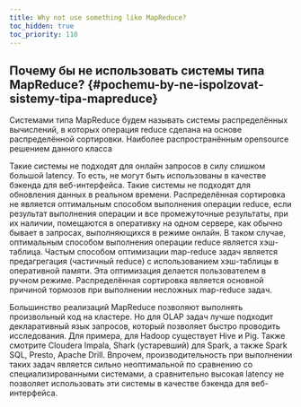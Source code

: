 ```yaml
---
title: Why not use something like MapReduce?
toc_hidden: true
toc_priority: 110
---
```


## Почему бы не использовать системы типа MapReduce? {#pochemu-by-ne-ispolzovat-sistemy-tipa-mapreduce}

Системами типа MapReduce будем называть системы распределённых вычислений, в которых операция reduce сделана на основе распределённой сортировки. Наиболее распространённым opensource решением данного класса 

Такие системы не подходят для онлайн запросов в силу слишком большой latency. То есть, не могут быть использованы в качестве бэкенда для веб-интерфейса.
Такие системы не подходят для обновления данных в реальном времени.
Распределённая сортировка не является оптимальным способом выполнения операции reduce, если результат выполнения операции и все промежуточные результаты, при их наличии, помещаются в оперативку на одном сервере, как обычно бывает в запросах, выполняющихся в режиме онлайн. В таком случае, оптимальным способом выполнения операции reduce является хэш-таблица. Частым способом оптимизации map-reduce задач является предагрегация (частичный reduce) с использованием хэш-таблицы в оперативной памяти. Эта оптимизация делается пользователем в ручном режиме.
Распределённая сортировка является основной причиной тормозов при выполнении несложных map-reduce задач.

Большинство реализаций MapReduce позволяют выполнять произвольный код на кластере. Но для OLAP задач лучше подходит декларативный язык запросов, который позволяет быстро проводить исследования. Для примера, для Hadoop существует Hive и Pig. Также смотрите Cloudera Impala, Shark (устаревший) для Spark, а также Spark SQL, Presto, Apache Drill. Впрочем, производительность при выполнении таких задач является сильно неоптимальной по сравнению со специализированными системами, а сравнительно высокая latency не позволяет использовать эти системы в качестве бэкенда для веб-интерфейса.
